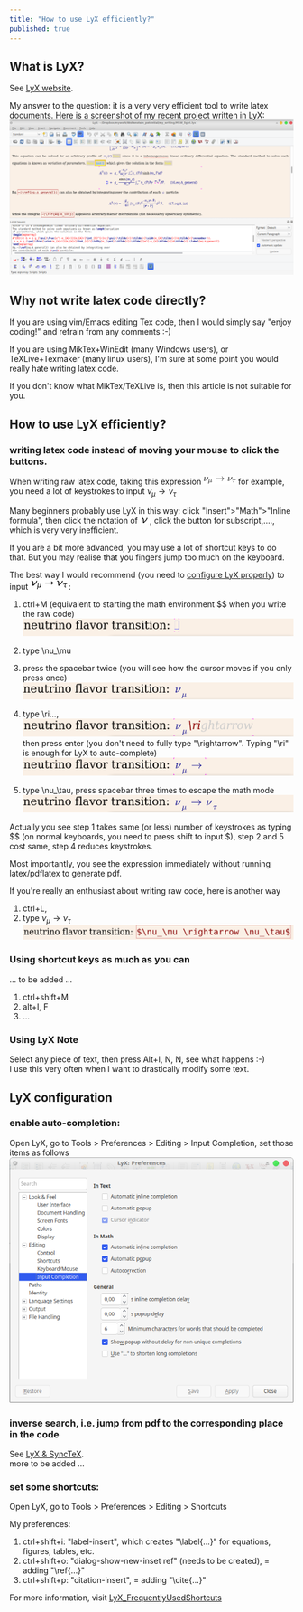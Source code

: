 ```yaml
---
title: "How to use LyX efficiently?"
published: true
---
```



## What is LyX?
See [LyX website](https://www.lyx.org/).

My answer to the question:
it is a very very efficient tool to write latex documents.
Here is a screenshot of my [recent project](https://arxiv.org/abs/1909.07505) written in LyX:
![Image description](/image/lyx_use.png)

## Why not write latex code directly?
If you are using vim/Emacs editing Tex code, then I would simply say "enjoy coding!" and refrain from any comments :-)

If you are using MikTex+WinEdit (many Windows users), or TeXLive+Texmaker (many linux users), I'm sure at some point you would really hate writing latex code.

If you don't know what MikTex/TeXLive is, then this article is not suitable for you.

## How to use LyX efficiently?
### writing latex code instead of moving your mouse to click the buttons.
When writing raw latex code, taking this expression 
<img src="/image/nu_mu_2_nu_tau_new.png"  height="15"/>
 for example, you need a lot of keystrokes to input
$\nu_\mu \rightarrow \nu_\tau$

Many beginners probably use LyX in this way:
click "Insert">"Math">"Inline formula", then click the notation of ![equation](/image/nu.png), click the button for subscript,...., which is very very inefficient.

If you are a bit more advanced, you may use a lot of shortcut keys to do that. But you may realise that you fingers jump too much on the keyboard.

The best way I would recommend (you need to [configure LyX properly](#lyx-configuration)) to input ![equation](/image/nu_mu_2_nu_tau.png):

1. ctrl+M (equivalent to starting the math environment $$ when you write the raw code)  
  ![Image description](/image/lyx_try_1.png)

2. type \nu_\mu

3. press the spacebar twice (you will see how the cursor moves if you only press once)  
  ![Image description](/image/lyx_try_2.png)

4. type \ri...,  
  ![Image description](/image/lyx_try_3.png)    
  then press enter (you don't need to fully type "\rightarrow". Typing "\ri" is enough for LyX to auto-complete)  
  ![Image description](/image/lyx_try_4.png)  


5. type \nu_\tau, press spacebar three times to escape the math mode  
  ![Image description](/image/lyx_try_5.png)

Actually you see step 1 takes same (or less) number of keystrokes as typing $$ (on normal keyboards, you need to press shift to input $), step 2 and 5 cost same, step 4 reduces keystrokes.

Most importantly, you see the expression immediately without running latex/pdflatex to generate pdf.

If you're really an enthusiast about writing raw code, here is another way
1. ctrl+L,
2. type $\nu_\mu \rightarrow \nu_\tau$  
  ![Image description](/image/lyx_try_6.png)

### Using shortcut keys as much as you can

... to be added ...

  1. ctrl+shift+M
  2. alt+I, F
  3. ...

### Using LyX Note

Select any piece of text, then press Alt+I, N, N, see what happens :-)  
I use this very often when I want to drastically modify some text.

## LyX configuration 

### enable auto-completion:
  Open LyX, go to Tools > Preferences > Editing > Input Completion, set those items as follows  
 ![Image description](/image/LyX_set.png)
 
### inverse search, i.e. jump from pdf to the corresponding place in the code

  See [LyX & SyncTeX](https://wiki.lyx.org/LyX/SyncTeX).  
  more to be added ...
  
### set some shortcuts:
Open LyX, go to Tools > Preferences > Editing > Shortcuts

My preferences:  

1. ctrl+shift+i: "label-insert", which creates "\label{...}" for equations, figures, tables, etc.  
2. ctrl+shift+o: "dialog-show-new-inset ref" (needs to be created), = adding "\ref{...}"  
3. ctrl+shift+p: "citation-insert", = adding "\cite{...}"

For more information, visit [LyX_FrequentlyUsedShortcuts](https://wiki.lyx.org/Tips/FrequentlyUsedShortcuts)    
  
  





